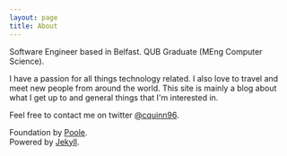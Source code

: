 ```yaml
---
layout: page
title: About
---
```


<p class="message">
Software Engineer based in Belfast.
QUB Graduate (MEng Computer Science).

I have a passion for all things technology related. I also love to travel and meet new people from around the world. This site is mainly a blog about what I get up to and general things that I'm interested in.

Feel free to contact me on twitter [@cquinn96](https://twitter.com/cquinn96).

Foundation by [Poole](https://github.com/poole/poole).
<br/>
Powered by [Jekyll](http://jekyllrb.com/).
</p>


<!-- I’m currently a student of Computer Science MEng at Queen’s University Belfast. As part of my course I am undertaking a years placement with a software development company headquartered in Belfast and I'm loving it so far.

I have a passion for all things technology related. I also love to travel and meet new people from around the world. This site will mainly be a blog about what I get up to and general things that I'm interested in.

Feel free to contact me on twitter [@cquinn96](https://twitter.com/cquinn96).

Thanks for reading!

Foundation by [Poole](https://github.com/poole/poole).
<br/>
Powered by [Jekyll](http://jekyllrb.com/).
 -->